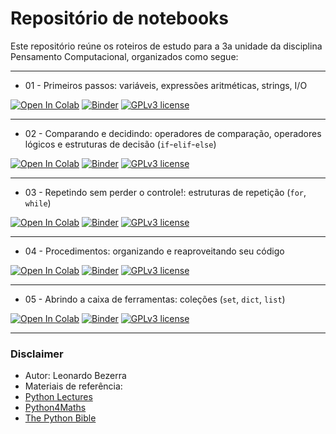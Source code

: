 # Repositório de notebooks

Este repositório reúne os roteiros de estudo para a 3a unidade da disciplina Pensamento Computacional, organizados como segue:

---

* 01 - Primeiros passos: variáveis, expressões aritméticas, strings, I/O 

[![Open In Colab](https://colab.research.google.com/assets/colab-badge.svg)](https://colab.research.google.com/github/leobezerra/python-zero/blob/master/01.ipynb)
[![Binder](https://mybinder.org/badge_logo.svg)](https://mybinder.org/v2/gh/leobezerra/python-zero/master)
[![GPLv3 license](https://img.shields.io/badge/License-GPLv3-blue.svg)](http://perso.crans.org/besson/LICENSE.html)

---

* 02 - Comparando e decidindo: operadores de comparação, operadores lógicos e estruturas de decisão (`if`-`elif`-`else`)

[![Open In Colab](https://colab.research.google.com/assets/colab-badge.svg)](https://colab.research.google.com/github/leobezerra/python-zero/blob/master/02.ipynb)
[![Binder](https://mybinder.org/badge_logo.svg)](https://mybinder.org/v2/gh/leobezerra/python-zero/master)
[![GPLv3 license](https://img.shields.io/badge/License-GPLv3-blue.svg)](http://perso.crans.org/besson/LICENSE.html)

---

* 03 - Repetindo sem perder o controle!: estruturas de repetição (`for`, `while`)

[![Open In Colab](https://colab.research.google.com/assets/colab-badge.svg)](https://colab.research.google.com/github/leobezerra/python-zero/blob/master/03.ipynb)
[![Binder](https://mybinder.org/badge_logo.svg)](https://mybinder.org/v2/gh/leobezerra/python-zero/master)
[![GPLv3 license](https://img.shields.io/badge/License-GPLv3-blue.svg)](http://perso.crans.org/besson/LICENSE.html)

---

* 04 - Procedimentos: organizando e reaproveitando seu código 

[![Open In Colab](https://colab.research.google.com/assets/colab-badge.svg)](https://colab.research.google.com/github/leobezerra/python-zero/blob/master/04.ipynb)
[![Binder](https://mybinder.org/badge_logo.svg)](https://mybinder.org/v2/gh/leobezerra/python-zero/master)
[![GPLv3 license](https://img.shields.io/badge/License-GPLv3-blue.svg)](http://perso.crans.org/besson/LICENSE.html)

---

* 05 - Abrindo a caixa de ferramentas: coleções (`set`, `dict`, `list`)

[![Open In Colab](https://colab.research.google.com/assets/colab-badge.svg)](https://colab.research.google.com/github/leobezerra/python-zero/blob/master/05.ipynb)
[![Binder](https://mybinder.org/badge_logo.svg)](https://mybinder.org/v2/gh/leobezerra/python-zero/master)
[![GPLv3 license](https://img.shields.io/badge/License-GPLv3-blue.svg)](http://perso.crans.org/besson/LICENSE.html)

---

### Disclaimer
* Autor: Leonardo Bezerra
* Materiais de referência:
 * [Python Lectures](https://github.com/rajathkmp/Python-Lectures.git)
 * [Python4Maths](https://gitlab.erc.monash.edu.au/andrease/Python4Maths.git)
 * [The Python Bible](https://www.udemy.com/the-python-bible/)
